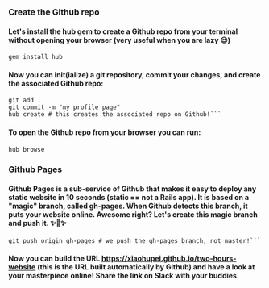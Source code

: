 ### Create the Github repo
#### Let's install the hub gem to create a Github repo from your terminal without opening your browser (very useful when you are lazy 😉)

```gem install hub```

#### Now you can init(ialize) a git repository, commit your changes, and create the associated Github repo:

```git init
git add .
git commit -m "my profile page"
hub create # this creates the associated repo on Github!```
```

#### To open the Github repo from your browser you can run:

```hub browse```

### Github Pages
#### Github Pages is a sub-service of Github that makes it easy to deploy any static website in 10 seconds (static == not a Rails app). It is based on a "magic" branch, called gh-pages. When Github detects this branch, it puts your website online. Awesome right? Let's create this magic branch and push it. ✨🌿✨

```git co -b gh-pages
git push origin gh-pages # we push the gh-pages branch, not master!```
```

#### Now you can build the URL https://xiaohupei.github.io/two-hours-website (this is the URL built automatically by Github) and have a look at your masterpiece online! Share the link on Slack with your buddies.
